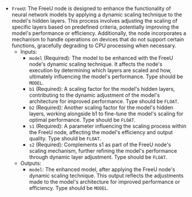 - `FreeU`: The FreeU node is designed to enhance the functionality of neural network models by applying a dynamic scaling technique to the model's hidden layers. This process involves adjusting the scaling of specific layers based on predefined criteria, potentially improving the model's performance or efficiency. Additionally, the node incorporates a mechanism to handle operations on devices that do not support certain functions, gracefully degrading to CPU processing when necessary.
    - Inputs:
        - `model` (Required): The model to be enhanced with the FreeU node's dynamic scaling technique. It affects the node's execution by determining which layers are scaled and how, ultimately influencing the model's performance. Type should be `MODEL`.
        - `b1` (Required): A scaling factor for the model's hidden layers, contributing to the dynamic adjustment of the model's architecture for improved performance. Type should be `FLOAT`.
        - `b2` (Required): Another scaling factor for the model's hidden layers, working alongside b1 to fine-tune the model's scaling for optimal performance. Type should be `FLOAT`.
        - `s1` (Required): A parameter influencing the scaling process within the FreeU node, affecting the model's efficiency and output quality. Type should be `FLOAT`.
        - `s2` (Required): Complements s1 as part of the FreeU node's scaling mechanism, further refining the model's performance through dynamic layer adjustment. Type should be `FLOAT`.
    - Outputs:
        - `model`: The enhanced model, after applying the FreeU node's dynamic scaling technique. This output reflects the adjustments made to the model's architecture for improved performance or efficiency. Type should be `MODEL`.
